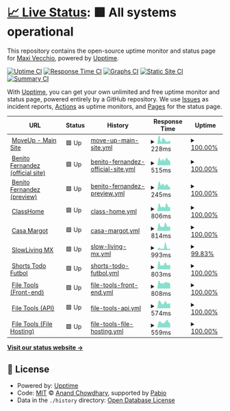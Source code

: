 # [📈 Live Status](https://demo.upptime.js.org): <!--live status--> **🟩 All systems operational**

This repository contains the open-source uptime monitor and status page for [Maxi Vecchio](https://demo.upptime.js.org), powered by [Upptime](https://github.com/upptime/upptime).

[![Uptime CI](https://github.com/maxivecchio/upptime/workflows/Uptime%20CI/badge.svg)](https://github.com/maxivecchio/upptime/actions?query=workflow%3A%22Uptime+CI%22)
[![Response Time CI](https://github.com/maxivecchio/upptime/workflows/Response%20Time%20CI/badge.svg)](https://github.com/maxivecchio/upptime/actions?query=workflow%3A%22Response+Time+CI%22)
[![Graphs CI](https://github.com/maxivecchio/upptime/workflows/Graphs%20CI/badge.svg)](https://github.com/maxivecchio/upptime/actions?query=workflow%3A%22Graphs+CI%22)
[![Static Site CI](https://github.com/maxivecchio/upptime/workflows/Static%20Site%20CI/badge.svg)](https://github.com/maxivecchio/upptime/actions?query=workflow%3A%22Static+Site+CI%22)
[![Summary CI](https://github.com/maxivecchio/upptime/workflows/Summary%20CI/badge.svg)](https://github.com/maxivecchio/upptime/actions?query=workflow%3A%22Summary+CI%22)

With [Upptime](https://upptime.js.org), you can get your own unlimited and free uptime monitor and status page, powered entirely by a GitHub repository. We use [Issues](https://github.com/maxivecchio/upptime/issues) as incident reports, [Actions](https://github.com/maxivecchio/upptime/actions) as uptime monitors, and [Pages](https://demo.upptime.js.org) for the status page.

<!--start: status pages-->
<!-- This summary is generated by Upptime (https://github.com/upptime/upptime) -->
<!-- Do not edit this manually, your changes will be overwritten -->
<!-- prettier-ignore -->
| URL | Status | History | Response Time | Uptime |
| --- | ------ | ------- | ------------- | ------ |
| <img alt="" src="https://icons.duckduckgo.com/ip3/moveup.digital.ico" height="13"> [MoveUp - Main Site](https://moveup.digital) | 🟩 Up | [move-up-main-site.yml](https://github.com/maxivecchio/upptime/commits/HEAD/history/move-up-main-site.yml) | <details><summary><img alt="Response time graph" src="./graphs/move-up-main-site/response-time-week.png" height="20"> 228ms</summary><br><a href="https://status.moveup.digital/history/move-up-main-site"><img alt="Response time 216" src="https://img.shields.io/endpoint?url=https%3A%2F%2Fraw.githubusercontent.com%2Fmaxivecchio%2Fupptime%2FHEAD%2Fapi%2Fmove-up-main-site%2Fresponse-time.json"></a><br><a href="https://status.moveup.digital/history/move-up-main-site"><img alt="24-hour response time 198" src="https://img.shields.io/endpoint?url=https%3A%2F%2Fraw.githubusercontent.com%2Fmaxivecchio%2Fupptime%2FHEAD%2Fapi%2Fmove-up-main-site%2Fresponse-time-day.json"></a><br><a href="https://status.moveup.digital/history/move-up-main-site"><img alt="7-day response time 228" src="https://img.shields.io/endpoint?url=https%3A%2F%2Fraw.githubusercontent.com%2Fmaxivecchio%2Fupptime%2FHEAD%2Fapi%2Fmove-up-main-site%2Fresponse-time-week.json"></a><br><a href="https://status.moveup.digital/history/move-up-main-site"><img alt="30-day response time 216" src="https://img.shields.io/endpoint?url=https%3A%2F%2Fraw.githubusercontent.com%2Fmaxivecchio%2Fupptime%2FHEAD%2Fapi%2Fmove-up-main-site%2Fresponse-time-month.json"></a><br><a href="https://status.moveup.digital/history/move-up-main-site"><img alt="1-year response time 216" src="https://img.shields.io/endpoint?url=https%3A%2F%2Fraw.githubusercontent.com%2Fmaxivecchio%2Fupptime%2FHEAD%2Fapi%2Fmove-up-main-site%2Fresponse-time-year.json"></a></details> | <details><summary><a href="https://status.moveup.digital/history/move-up-main-site">100.00%</a></summary><a href="https://status.moveup.digital/history/move-up-main-site"><img alt="All-time uptime 100.00%" src="https://img.shields.io/endpoint?url=https%3A%2F%2Fraw.githubusercontent.com%2Fmaxivecchio%2Fupptime%2FHEAD%2Fapi%2Fmove-up-main-site%2Fuptime.json"></a><br><a href="https://status.moveup.digital/history/move-up-main-site"><img alt="24-hour uptime 100.00%" src="https://img.shields.io/endpoint?url=https%3A%2F%2Fraw.githubusercontent.com%2Fmaxivecchio%2Fupptime%2FHEAD%2Fapi%2Fmove-up-main-site%2Fuptime-day.json"></a><br><a href="https://status.moveup.digital/history/move-up-main-site"><img alt="7-day uptime 100.00%" src="https://img.shields.io/endpoint?url=https%3A%2F%2Fraw.githubusercontent.com%2Fmaxivecchio%2Fupptime%2FHEAD%2Fapi%2Fmove-up-main-site%2Fuptime-week.json"></a><br><a href="https://status.moveup.digital/history/move-up-main-site"><img alt="30-day uptime 100.00%" src="https://img.shields.io/endpoint?url=https%3A%2F%2Fraw.githubusercontent.com%2Fmaxivecchio%2Fupptime%2FHEAD%2Fapi%2Fmove-up-main-site%2Fuptime-month.json"></a><br><a href="https://status.moveup.digital/history/move-up-main-site"><img alt="1-year uptime 100.00%" src="https://img.shields.io/endpoint?url=https%3A%2F%2Fraw.githubusercontent.com%2Fmaxivecchio%2Fupptime%2FHEAD%2Fapi%2Fmove-up-main-site%2Fuptime-year.json"></a></details>
| <img alt="" src="https://icons.duckduckgo.com/ip3/benitofernandez.com.ar.ico" height="13"> [Benito Fernandez (official site)](https://benitofernandez.com.ar) | 🟩 Up | [benito-fernandez-official-site.yml](https://github.com/maxivecchio/upptime/commits/HEAD/history/benito-fernandez-official-site.yml) | <details><summary><img alt="Response time graph" src="./graphs/benito-fernandez-official-site/response-time-week.png" height="20"> 515ms</summary><br><a href="https://status.moveup.digital/history/benito-fernandez-official-site"><img alt="Response time 837" src="https://img.shields.io/endpoint?url=https%3A%2F%2Fraw.githubusercontent.com%2Fmaxivecchio%2Fupptime%2FHEAD%2Fapi%2Fbenito-fernandez-official-site%2Fresponse-time.json"></a><br><a href="https://status.moveup.digital/history/benito-fernandez-official-site"><img alt="24-hour response time 384" src="https://img.shields.io/endpoint?url=https%3A%2F%2Fraw.githubusercontent.com%2Fmaxivecchio%2Fupptime%2FHEAD%2Fapi%2Fbenito-fernandez-official-site%2Fresponse-time-day.json"></a><br><a href="https://status.moveup.digital/history/benito-fernandez-official-site"><img alt="7-day response time 515" src="https://img.shields.io/endpoint?url=https%3A%2F%2Fraw.githubusercontent.com%2Fmaxivecchio%2Fupptime%2FHEAD%2Fapi%2Fbenito-fernandez-official-site%2Fresponse-time-week.json"></a><br><a href="https://status.moveup.digital/history/benito-fernandez-official-site"><img alt="30-day response time 837" src="https://img.shields.io/endpoint?url=https%3A%2F%2Fraw.githubusercontent.com%2Fmaxivecchio%2Fupptime%2FHEAD%2Fapi%2Fbenito-fernandez-official-site%2Fresponse-time-month.json"></a><br><a href="https://status.moveup.digital/history/benito-fernandez-official-site"><img alt="1-year response time 837" src="https://img.shields.io/endpoint?url=https%3A%2F%2Fraw.githubusercontent.com%2Fmaxivecchio%2Fupptime%2FHEAD%2Fapi%2Fbenito-fernandez-official-site%2Fresponse-time-year.json"></a></details> | <details><summary><a href="https://status.moveup.digital/history/benito-fernandez-official-site">100.00%</a></summary><a href="https://status.moveup.digital/history/benito-fernandez-official-site"><img alt="All-time uptime 99.93%" src="https://img.shields.io/endpoint?url=https%3A%2F%2Fraw.githubusercontent.com%2Fmaxivecchio%2Fupptime%2FHEAD%2Fapi%2Fbenito-fernandez-official-site%2Fuptime.json"></a><br><a href="https://status.moveup.digital/history/benito-fernandez-official-site"><img alt="24-hour uptime 100.00%" src="https://img.shields.io/endpoint?url=https%3A%2F%2Fraw.githubusercontent.com%2Fmaxivecchio%2Fupptime%2FHEAD%2Fapi%2Fbenito-fernandez-official-site%2Fuptime-day.json"></a><br><a href="https://status.moveup.digital/history/benito-fernandez-official-site"><img alt="7-day uptime 100.00%" src="https://img.shields.io/endpoint?url=https%3A%2F%2Fraw.githubusercontent.com%2Fmaxivecchio%2Fupptime%2FHEAD%2Fapi%2Fbenito-fernandez-official-site%2Fuptime-week.json"></a><br><a href="https://status.moveup.digital/history/benito-fernandez-official-site"><img alt="30-day uptime 99.93%" src="https://img.shields.io/endpoint?url=https%3A%2F%2Fraw.githubusercontent.com%2Fmaxivecchio%2Fupptime%2FHEAD%2Fapi%2Fbenito-fernandez-official-site%2Fuptime-month.json"></a><br><a href="https://status.moveup.digital/history/benito-fernandez-official-site"><img alt="1-year uptime 99.93%" src="https://img.shields.io/endpoint?url=https%3A%2F%2Fraw.githubusercontent.com%2Fmaxivecchio%2Fupptime%2FHEAD%2Fapi%2Fbenito-fernandez-official-site%2Fuptime-year.json"></a></details>
| <img alt="" src="https://icons.duckduckgo.com/ip3/benito.preview.moveup.digital.ico" height="13"> [Benito Fernandez (preview)](https://benito.preview.moveup.digital) | 🟩 Up | [benito-fernandez-preview.yml](https://github.com/maxivecchio/upptime/commits/HEAD/history/benito-fernandez-preview.yml) | <details><summary><img alt="Response time graph" src="./graphs/benito-fernandez-preview/response-time-week.png" height="20"> 245ms</summary><br><a href="https://status.moveup.digital/history/benito-fernandez-preview"><img alt="Response time 217" src="https://img.shields.io/endpoint?url=https%3A%2F%2Fraw.githubusercontent.com%2Fmaxivecchio%2Fupptime%2FHEAD%2Fapi%2Fbenito-fernandez-preview%2Fresponse-time.json"></a><br><a href="https://status.moveup.digital/history/benito-fernandez-preview"><img alt="24-hour response time 110" src="https://img.shields.io/endpoint?url=https%3A%2F%2Fraw.githubusercontent.com%2Fmaxivecchio%2Fupptime%2FHEAD%2Fapi%2Fbenito-fernandez-preview%2Fresponse-time-day.json"></a><br><a href="https://status.moveup.digital/history/benito-fernandez-preview"><img alt="7-day response time 245" src="https://img.shields.io/endpoint?url=https%3A%2F%2Fraw.githubusercontent.com%2Fmaxivecchio%2Fupptime%2FHEAD%2Fapi%2Fbenito-fernandez-preview%2Fresponse-time-week.json"></a><br><a href="https://status.moveup.digital/history/benito-fernandez-preview"><img alt="30-day response time 217" src="https://img.shields.io/endpoint?url=https%3A%2F%2Fraw.githubusercontent.com%2Fmaxivecchio%2Fupptime%2FHEAD%2Fapi%2Fbenito-fernandez-preview%2Fresponse-time-month.json"></a><br><a href="https://status.moveup.digital/history/benito-fernandez-preview"><img alt="1-year response time 217" src="https://img.shields.io/endpoint?url=https%3A%2F%2Fraw.githubusercontent.com%2Fmaxivecchio%2Fupptime%2FHEAD%2Fapi%2Fbenito-fernandez-preview%2Fresponse-time-year.json"></a></details> | <details><summary><a href="https://status.moveup.digital/history/benito-fernandez-preview">100.00%</a></summary><a href="https://status.moveup.digital/history/benito-fernandez-preview"><img alt="All-time uptime 100.00%" src="https://img.shields.io/endpoint?url=https%3A%2F%2Fraw.githubusercontent.com%2Fmaxivecchio%2Fupptime%2FHEAD%2Fapi%2Fbenito-fernandez-preview%2Fuptime.json"></a><br><a href="https://status.moveup.digital/history/benito-fernandez-preview"><img alt="24-hour uptime 100.00%" src="https://img.shields.io/endpoint?url=https%3A%2F%2Fraw.githubusercontent.com%2Fmaxivecchio%2Fupptime%2FHEAD%2Fapi%2Fbenito-fernandez-preview%2Fuptime-day.json"></a><br><a href="https://status.moveup.digital/history/benito-fernandez-preview"><img alt="7-day uptime 100.00%" src="https://img.shields.io/endpoint?url=https%3A%2F%2Fraw.githubusercontent.com%2Fmaxivecchio%2Fupptime%2FHEAD%2Fapi%2Fbenito-fernandez-preview%2Fuptime-week.json"></a><br><a href="https://status.moveup.digital/history/benito-fernandez-preview"><img alt="30-day uptime 100.00%" src="https://img.shields.io/endpoint?url=https%3A%2F%2Fraw.githubusercontent.com%2Fmaxivecchio%2Fupptime%2FHEAD%2Fapi%2Fbenito-fernandez-preview%2Fuptime-month.json"></a><br><a href="https://status.moveup.digital/history/benito-fernandez-preview"><img alt="1-year uptime 100.00%" src="https://img.shields.io/endpoint?url=https%3A%2F%2Fraw.githubusercontent.com%2Fmaxivecchio%2Fupptime%2FHEAD%2Fapi%2Fbenito-fernandez-preview%2Fuptime-year.json"></a></details>
| <img alt="" src="https://icons.duckduckgo.com/ip3/classhome.com.ar.ico" height="13"> [ClassHome](https://classhome.com.ar) | 🟩 Up | [class-home.yml](https://github.com/maxivecchio/upptime/commits/HEAD/history/class-home.yml) | <details><summary><img alt="Response time graph" src="./graphs/class-home/response-time-week.png" height="20"> 806ms</summary><br><a href="https://status.moveup.digital/history/class-home"><img alt="Response time 1305" src="https://img.shields.io/endpoint?url=https%3A%2F%2Fraw.githubusercontent.com%2Fmaxivecchio%2Fupptime%2FHEAD%2Fapi%2Fclass-home%2Fresponse-time.json"></a><br><a href="https://status.moveup.digital/history/class-home"><img alt="24-hour response time 600" src="https://img.shields.io/endpoint?url=https%3A%2F%2Fraw.githubusercontent.com%2Fmaxivecchio%2Fupptime%2FHEAD%2Fapi%2Fclass-home%2Fresponse-time-day.json"></a><br><a href="https://status.moveup.digital/history/class-home"><img alt="7-day response time 806" src="https://img.shields.io/endpoint?url=https%3A%2F%2Fraw.githubusercontent.com%2Fmaxivecchio%2Fupptime%2FHEAD%2Fapi%2Fclass-home%2Fresponse-time-week.json"></a><br><a href="https://status.moveup.digital/history/class-home"><img alt="30-day response time 1305" src="https://img.shields.io/endpoint?url=https%3A%2F%2Fraw.githubusercontent.com%2Fmaxivecchio%2Fupptime%2FHEAD%2Fapi%2Fclass-home%2Fresponse-time-month.json"></a><br><a href="https://status.moveup.digital/history/class-home"><img alt="1-year response time 1305" src="https://img.shields.io/endpoint?url=https%3A%2F%2Fraw.githubusercontent.com%2Fmaxivecchio%2Fupptime%2FHEAD%2Fapi%2Fclass-home%2Fresponse-time-year.json"></a></details> | <details><summary><a href="https://status.moveup.digital/history/class-home">100.00%</a></summary><a href="https://status.moveup.digital/history/class-home"><img alt="All-time uptime 100.00%" src="https://img.shields.io/endpoint?url=https%3A%2F%2Fraw.githubusercontent.com%2Fmaxivecchio%2Fupptime%2FHEAD%2Fapi%2Fclass-home%2Fuptime.json"></a><br><a href="https://status.moveup.digital/history/class-home"><img alt="24-hour uptime 100.00%" src="https://img.shields.io/endpoint?url=https%3A%2F%2Fraw.githubusercontent.com%2Fmaxivecchio%2Fupptime%2FHEAD%2Fapi%2Fclass-home%2Fuptime-day.json"></a><br><a href="https://status.moveup.digital/history/class-home"><img alt="7-day uptime 100.00%" src="https://img.shields.io/endpoint?url=https%3A%2F%2Fraw.githubusercontent.com%2Fmaxivecchio%2Fupptime%2FHEAD%2Fapi%2Fclass-home%2Fuptime-week.json"></a><br><a href="https://status.moveup.digital/history/class-home"><img alt="30-day uptime 100.00%" src="https://img.shields.io/endpoint?url=https%3A%2F%2Fraw.githubusercontent.com%2Fmaxivecchio%2Fupptime%2FHEAD%2Fapi%2Fclass-home%2Fuptime-month.json"></a><br><a href="https://status.moveup.digital/history/class-home"><img alt="1-year uptime 100.00%" src="https://img.shields.io/endpoint?url=https%3A%2F%2Fraw.githubusercontent.com%2Fmaxivecchio%2Fupptime%2FHEAD%2Fapi%2Fclass-home%2Fuptime-year.json"></a></details>
| <img alt="" src="https://icons.duckduckgo.com/ip3/casamargot.com.ar.ico" height="13"> [Casa Margot](https://casamargot.com.ar) | 🟩 Up | [casa-margot.yml](https://github.com/maxivecchio/upptime/commits/HEAD/history/casa-margot.yml) | <details><summary><img alt="Response time graph" src="./graphs/casa-margot/response-time-week.png" height="20"> 814ms</summary><br><a href="https://status.moveup.digital/history/casa-margot"><img alt="Response time 968" src="https://img.shields.io/endpoint?url=https%3A%2F%2Fraw.githubusercontent.com%2Fmaxivecchio%2Fupptime%2FHEAD%2Fapi%2Fcasa-margot%2Fresponse-time.json"></a><br><a href="https://status.moveup.digital/history/casa-margot"><img alt="24-hour response time 661" src="https://img.shields.io/endpoint?url=https%3A%2F%2Fraw.githubusercontent.com%2Fmaxivecchio%2Fupptime%2FHEAD%2Fapi%2Fcasa-margot%2Fresponse-time-day.json"></a><br><a href="https://status.moveup.digital/history/casa-margot"><img alt="7-day response time 814" src="https://img.shields.io/endpoint?url=https%3A%2F%2Fraw.githubusercontent.com%2Fmaxivecchio%2Fupptime%2FHEAD%2Fapi%2Fcasa-margot%2Fresponse-time-week.json"></a><br><a href="https://status.moveup.digital/history/casa-margot"><img alt="30-day response time 968" src="https://img.shields.io/endpoint?url=https%3A%2F%2Fraw.githubusercontent.com%2Fmaxivecchio%2Fupptime%2FHEAD%2Fapi%2Fcasa-margot%2Fresponse-time-month.json"></a><br><a href="https://status.moveup.digital/history/casa-margot"><img alt="1-year response time 968" src="https://img.shields.io/endpoint?url=https%3A%2F%2Fraw.githubusercontent.com%2Fmaxivecchio%2Fupptime%2FHEAD%2Fapi%2Fcasa-margot%2Fresponse-time-year.json"></a></details> | <details><summary><a href="https://status.moveup.digital/history/casa-margot">100.00%</a></summary><a href="https://status.moveup.digital/history/casa-margot"><img alt="All-time uptime 71.50%" src="https://img.shields.io/endpoint?url=https%3A%2F%2Fraw.githubusercontent.com%2Fmaxivecchio%2Fupptime%2FHEAD%2Fapi%2Fcasa-margot%2Fuptime.json"></a><br><a href="https://status.moveup.digital/history/casa-margot"><img alt="24-hour uptime 100.00%" src="https://img.shields.io/endpoint?url=https%3A%2F%2Fraw.githubusercontent.com%2Fmaxivecchio%2Fupptime%2FHEAD%2Fapi%2Fcasa-margot%2Fuptime-day.json"></a><br><a href="https://status.moveup.digital/history/casa-margot"><img alt="7-day uptime 100.00%" src="https://img.shields.io/endpoint?url=https%3A%2F%2Fraw.githubusercontent.com%2Fmaxivecchio%2Fupptime%2FHEAD%2Fapi%2Fcasa-margot%2Fuptime-week.json"></a><br><a href="https://status.moveup.digital/history/casa-margot"><img alt="30-day uptime 71.50%" src="https://img.shields.io/endpoint?url=https%3A%2F%2Fraw.githubusercontent.com%2Fmaxivecchio%2Fupptime%2FHEAD%2Fapi%2Fcasa-margot%2Fuptime-month.json"></a><br><a href="https://status.moveup.digital/history/casa-margot"><img alt="1-year uptime 71.50%" src="https://img.shields.io/endpoint?url=https%3A%2F%2Fraw.githubusercontent.com%2Fmaxivecchio%2Fupptime%2FHEAD%2Fapi%2Fcasa-margot%2Fuptime-year.json"></a></details>
| <img alt="" src="https://icons.duckduckgo.com/ip3/slowlivingmx.com.ico" height="13"> [SlowLiving MX](https://slowlivingmx.com) | 🟩 Up | [slow-living-mx.yml](https://github.com/maxivecchio/upptime/commits/HEAD/history/slow-living-mx.yml) | <details><summary><img alt="Response time graph" src="./graphs/slow-living-mx/response-time-week.png" height="20"> 993ms</summary><br><a href="https://status.moveup.digital/history/slow-living-mx"><img alt="Response time 809" src="https://img.shields.io/endpoint?url=https%3A%2F%2Fraw.githubusercontent.com%2Fmaxivecchio%2Fupptime%2FHEAD%2Fapi%2Fslow-living-mx%2Fresponse-time.json"></a><br><a href="https://status.moveup.digital/history/slow-living-mx"><img alt="24-hour response time 607" src="https://img.shields.io/endpoint?url=https%3A%2F%2Fraw.githubusercontent.com%2Fmaxivecchio%2Fupptime%2FHEAD%2Fapi%2Fslow-living-mx%2Fresponse-time-day.json"></a><br><a href="https://status.moveup.digital/history/slow-living-mx"><img alt="7-day response time 993" src="https://img.shields.io/endpoint?url=https%3A%2F%2Fraw.githubusercontent.com%2Fmaxivecchio%2Fupptime%2FHEAD%2Fapi%2Fslow-living-mx%2Fresponse-time-week.json"></a><br><a href="https://status.moveup.digital/history/slow-living-mx"><img alt="30-day response time 809" src="https://img.shields.io/endpoint?url=https%3A%2F%2Fraw.githubusercontent.com%2Fmaxivecchio%2Fupptime%2FHEAD%2Fapi%2Fslow-living-mx%2Fresponse-time-month.json"></a><br><a href="https://status.moveup.digital/history/slow-living-mx"><img alt="1-year response time 809" src="https://img.shields.io/endpoint?url=https%3A%2F%2Fraw.githubusercontent.com%2Fmaxivecchio%2Fupptime%2FHEAD%2Fapi%2Fslow-living-mx%2Fresponse-time-year.json"></a></details> | <details><summary><a href="https://status.moveup.digital/history/slow-living-mx">99.83%</a></summary><a href="https://status.moveup.digital/history/slow-living-mx"><img alt="All-time uptime 99.93%" src="https://img.shields.io/endpoint?url=https%3A%2F%2Fraw.githubusercontent.com%2Fmaxivecchio%2Fupptime%2FHEAD%2Fapi%2Fslow-living-mx%2Fuptime.json"></a><br><a href="https://status.moveup.digital/history/slow-living-mx"><img alt="24-hour uptime 98.81%" src="https://img.shields.io/endpoint?url=https%3A%2F%2Fraw.githubusercontent.com%2Fmaxivecchio%2Fupptime%2FHEAD%2Fapi%2Fslow-living-mx%2Fuptime-day.json"></a><br><a href="https://status.moveup.digital/history/slow-living-mx"><img alt="7-day uptime 99.83%" src="https://img.shields.io/endpoint?url=https%3A%2F%2Fraw.githubusercontent.com%2Fmaxivecchio%2Fupptime%2FHEAD%2Fapi%2Fslow-living-mx%2Fuptime-week.json"></a><br><a href="https://status.moveup.digital/history/slow-living-mx"><img alt="30-day uptime 99.93%" src="https://img.shields.io/endpoint?url=https%3A%2F%2Fraw.githubusercontent.com%2Fmaxivecchio%2Fupptime%2FHEAD%2Fapi%2Fslow-living-mx%2Fuptime-month.json"></a><br><a href="https://status.moveup.digital/history/slow-living-mx"><img alt="1-year uptime 99.93%" src="https://img.shields.io/endpoint?url=https%3A%2F%2Fraw.githubusercontent.com%2Fmaxivecchio%2Fupptime%2FHEAD%2Fapi%2Fslow-living-mx%2Fuptime-year.json"></a></details>
| <img alt="" src="https://icons.duckduckgo.com/ip3/shortstodofutbol.com.ar.ico" height="13"> [Shorts Todo Futbol](https://shortstodofutbol.com.ar) | 🟩 Up | [shorts-todo-futbol.yml](https://github.com/maxivecchio/upptime/commits/HEAD/history/shorts-todo-futbol.yml) | <details><summary><img alt="Response time graph" src="./graphs/shorts-todo-futbol/response-time-week.png" height="20"> 803ms</summary><br><a href="https://status.moveup.digital/history/shorts-todo-futbol"><img alt="Response time 1485" src="https://img.shields.io/endpoint?url=https%3A%2F%2Fraw.githubusercontent.com%2Fmaxivecchio%2Fupptime%2FHEAD%2Fapi%2Fshorts-todo-futbol%2Fresponse-time.json"></a><br><a href="https://status.moveup.digital/history/shorts-todo-futbol"><img alt="24-hour response time 719" src="https://img.shields.io/endpoint?url=https%3A%2F%2Fraw.githubusercontent.com%2Fmaxivecchio%2Fupptime%2FHEAD%2Fapi%2Fshorts-todo-futbol%2Fresponse-time-day.json"></a><br><a href="https://status.moveup.digital/history/shorts-todo-futbol"><img alt="7-day response time 803" src="https://img.shields.io/endpoint?url=https%3A%2F%2Fraw.githubusercontent.com%2Fmaxivecchio%2Fupptime%2FHEAD%2Fapi%2Fshorts-todo-futbol%2Fresponse-time-week.json"></a><br><a href="https://status.moveup.digital/history/shorts-todo-futbol"><img alt="30-day response time 1485" src="https://img.shields.io/endpoint?url=https%3A%2F%2Fraw.githubusercontent.com%2Fmaxivecchio%2Fupptime%2FHEAD%2Fapi%2Fshorts-todo-futbol%2Fresponse-time-month.json"></a><br><a href="https://status.moveup.digital/history/shorts-todo-futbol"><img alt="1-year response time 1485" src="https://img.shields.io/endpoint?url=https%3A%2F%2Fraw.githubusercontent.com%2Fmaxivecchio%2Fupptime%2FHEAD%2Fapi%2Fshorts-todo-futbol%2Fresponse-time-year.json"></a></details> | <details><summary><a href="https://status.moveup.digital/history/shorts-todo-futbol">100.00%</a></summary><a href="https://status.moveup.digital/history/shorts-todo-futbol"><img alt="All-time uptime 100.00%" src="https://img.shields.io/endpoint?url=https%3A%2F%2Fraw.githubusercontent.com%2Fmaxivecchio%2Fupptime%2FHEAD%2Fapi%2Fshorts-todo-futbol%2Fuptime.json"></a><br><a href="https://status.moveup.digital/history/shorts-todo-futbol"><img alt="24-hour uptime 100.00%" src="https://img.shields.io/endpoint?url=https%3A%2F%2Fraw.githubusercontent.com%2Fmaxivecchio%2Fupptime%2FHEAD%2Fapi%2Fshorts-todo-futbol%2Fuptime-day.json"></a><br><a href="https://status.moveup.digital/history/shorts-todo-futbol"><img alt="7-day uptime 100.00%" src="https://img.shields.io/endpoint?url=https%3A%2F%2Fraw.githubusercontent.com%2Fmaxivecchio%2Fupptime%2FHEAD%2Fapi%2Fshorts-todo-futbol%2Fuptime-week.json"></a><br><a href="https://status.moveup.digital/history/shorts-todo-futbol"><img alt="30-day uptime 100.00%" src="https://img.shields.io/endpoint?url=https%3A%2F%2Fraw.githubusercontent.com%2Fmaxivecchio%2Fupptime%2FHEAD%2Fapi%2Fshorts-todo-futbol%2Fuptime-month.json"></a><br><a href="https://status.moveup.digital/history/shorts-todo-futbol"><img alt="1-year uptime 100.00%" src="https://img.shields.io/endpoint?url=https%3A%2F%2Fraw.githubusercontent.com%2Fmaxivecchio%2Fupptime%2FHEAD%2Fapi%2Fshorts-todo-futbol%2Fuptime-year.json"></a></details>
| <img alt="" src="https://icons.duckduckgo.com/ip3/filetools.cloud.ico" height="13"> [File Tools (Front-end)](https://filetools.cloud) | 🟩 Up | [file-tools-front-end.yml](https://github.com/maxivecchio/upptime/commits/HEAD/history/file-tools-front-end.yml) | <details><summary><img alt="Response time graph" src="./graphs/file-tools-front-end/response-time-week.png" height="20"> 808ms</summary><br><a href="https://status.moveup.digital/history/file-tools-front-end"><img alt="Response time 961" src="https://img.shields.io/endpoint?url=https%3A%2F%2Fraw.githubusercontent.com%2Fmaxivecchio%2Fupptime%2FHEAD%2Fapi%2Ffile-tools-front-end%2Fresponse-time.json"></a><br><a href="https://status.moveup.digital/history/file-tools-front-end"><img alt="24-hour response time 740" src="https://img.shields.io/endpoint?url=https%3A%2F%2Fraw.githubusercontent.com%2Fmaxivecchio%2Fupptime%2FHEAD%2Fapi%2Ffile-tools-front-end%2Fresponse-time-day.json"></a><br><a href="https://status.moveup.digital/history/file-tools-front-end"><img alt="7-day response time 808" src="https://img.shields.io/endpoint?url=https%3A%2F%2Fraw.githubusercontent.com%2Fmaxivecchio%2Fupptime%2FHEAD%2Fapi%2Ffile-tools-front-end%2Fresponse-time-week.json"></a><br><a href="https://status.moveup.digital/history/file-tools-front-end"><img alt="30-day response time 961" src="https://img.shields.io/endpoint?url=https%3A%2F%2Fraw.githubusercontent.com%2Fmaxivecchio%2Fupptime%2FHEAD%2Fapi%2Ffile-tools-front-end%2Fresponse-time-month.json"></a><br><a href="https://status.moveup.digital/history/file-tools-front-end"><img alt="1-year response time 961" src="https://img.shields.io/endpoint?url=https%3A%2F%2Fraw.githubusercontent.com%2Fmaxivecchio%2Fupptime%2FHEAD%2Fapi%2Ffile-tools-front-end%2Fresponse-time-year.json"></a></details> | <details><summary><a href="https://status.moveup.digital/history/file-tools-front-end">100.00%</a></summary><a href="https://status.moveup.digital/history/file-tools-front-end"><img alt="All-time uptime 100.00%" src="https://img.shields.io/endpoint?url=https%3A%2F%2Fraw.githubusercontent.com%2Fmaxivecchio%2Fupptime%2FHEAD%2Fapi%2Ffile-tools-front-end%2Fuptime.json"></a><br><a href="https://status.moveup.digital/history/file-tools-front-end"><img alt="24-hour uptime 100.00%" src="https://img.shields.io/endpoint?url=https%3A%2F%2Fraw.githubusercontent.com%2Fmaxivecchio%2Fupptime%2FHEAD%2Fapi%2Ffile-tools-front-end%2Fuptime-day.json"></a><br><a href="https://status.moveup.digital/history/file-tools-front-end"><img alt="7-day uptime 100.00%" src="https://img.shields.io/endpoint?url=https%3A%2F%2Fraw.githubusercontent.com%2Fmaxivecchio%2Fupptime%2FHEAD%2Fapi%2Ffile-tools-front-end%2Fuptime-week.json"></a><br><a href="https://status.moveup.digital/history/file-tools-front-end"><img alt="30-day uptime 100.00%" src="https://img.shields.io/endpoint?url=https%3A%2F%2Fraw.githubusercontent.com%2Fmaxivecchio%2Fupptime%2FHEAD%2Fapi%2Ffile-tools-front-end%2Fuptime-month.json"></a><br><a href="https://status.moveup.digital/history/file-tools-front-end"><img alt="1-year uptime 100.00%" src="https://img.shields.io/endpoint?url=https%3A%2F%2Fraw.githubusercontent.com%2Fmaxivecchio%2Fupptime%2FHEAD%2Fapi%2Ffile-tools-front-end%2Fuptime-year.json"></a></details>
| <img alt="" src="https://icons.duckduckgo.com/ip3/api.images.platform.moveup.digital.ico" height="13"> [File Tools (API)](https://api.images.platform.moveup.digital) | 🟩 Up | [file-tools-api.yml](https://github.com/maxivecchio/upptime/commits/HEAD/history/file-tools-api.yml) | <details><summary><img alt="Response time graph" src="./graphs/file-tools-api/response-time-week.png" height="20"> 574ms</summary><br><a href="https://status.moveup.digital/history/file-tools-api"><img alt="Response time 545" src="https://img.shields.io/endpoint?url=https%3A%2F%2Fraw.githubusercontent.com%2Fmaxivecchio%2Fupptime%2FHEAD%2Fapi%2Ffile-tools-api%2Fresponse-time.json"></a><br><a href="https://status.moveup.digital/history/file-tools-api"><img alt="24-hour response time 506" src="https://img.shields.io/endpoint?url=https%3A%2F%2Fraw.githubusercontent.com%2Fmaxivecchio%2Fupptime%2FHEAD%2Fapi%2Ffile-tools-api%2Fresponse-time-day.json"></a><br><a href="https://status.moveup.digital/history/file-tools-api"><img alt="7-day response time 574" src="https://img.shields.io/endpoint?url=https%3A%2F%2Fraw.githubusercontent.com%2Fmaxivecchio%2Fupptime%2FHEAD%2Fapi%2Ffile-tools-api%2Fresponse-time-week.json"></a><br><a href="https://status.moveup.digital/history/file-tools-api"><img alt="30-day response time 545" src="https://img.shields.io/endpoint?url=https%3A%2F%2Fraw.githubusercontent.com%2Fmaxivecchio%2Fupptime%2FHEAD%2Fapi%2Ffile-tools-api%2Fresponse-time-month.json"></a><br><a href="https://status.moveup.digital/history/file-tools-api"><img alt="1-year response time 545" src="https://img.shields.io/endpoint?url=https%3A%2F%2Fraw.githubusercontent.com%2Fmaxivecchio%2Fupptime%2FHEAD%2Fapi%2Ffile-tools-api%2Fresponse-time-year.json"></a></details> | <details><summary><a href="https://status.moveup.digital/history/file-tools-api">100.00%</a></summary><a href="https://status.moveup.digital/history/file-tools-api"><img alt="All-time uptime 100.00%" src="https://img.shields.io/endpoint?url=https%3A%2F%2Fraw.githubusercontent.com%2Fmaxivecchio%2Fupptime%2FHEAD%2Fapi%2Ffile-tools-api%2Fuptime.json"></a><br><a href="https://status.moveup.digital/history/file-tools-api"><img alt="24-hour uptime 100.00%" src="https://img.shields.io/endpoint?url=https%3A%2F%2Fraw.githubusercontent.com%2Fmaxivecchio%2Fupptime%2FHEAD%2Fapi%2Ffile-tools-api%2Fuptime-day.json"></a><br><a href="https://status.moveup.digital/history/file-tools-api"><img alt="7-day uptime 100.00%" src="https://img.shields.io/endpoint?url=https%3A%2F%2Fraw.githubusercontent.com%2Fmaxivecchio%2Fupptime%2FHEAD%2Fapi%2Ffile-tools-api%2Fuptime-week.json"></a><br><a href="https://status.moveup.digital/history/file-tools-api"><img alt="30-day uptime 100.00%" src="https://img.shields.io/endpoint?url=https%3A%2F%2Fraw.githubusercontent.com%2Fmaxivecchio%2Fupptime%2FHEAD%2Fapi%2Ffile-tools-api%2Fuptime-month.json"></a><br><a href="https://status.moveup.digital/history/file-tools-api"><img alt="1-year uptime 100.00%" src="https://img.shields.io/endpoint?url=https%3A%2F%2Fraw.githubusercontent.com%2Fmaxivecchio%2Fupptime%2FHEAD%2Fapi%2Ffile-tools-api%2Fuptime-year.json"></a></details>
| <img alt="" src="https://icons.duckduckgo.com/ip3/testing.vps.moveup.digital.ico" height="13"> [File Tools (File Hosting)](https://testing.vps.moveup.digital) | 🟩 Up | [file-tools-file-hosting.yml](https://github.com/maxivecchio/upptime/commits/HEAD/history/file-tools-file-hosting.yml) | <details><summary><img alt="Response time graph" src="./graphs/file-tools-file-hosting/response-time-week.png" height="20"> 559ms</summary><br><a href="https://status.moveup.digital/history/file-tools-file-hosting"><img alt="Response time 519" src="https://img.shields.io/endpoint?url=https%3A%2F%2Fraw.githubusercontent.com%2Fmaxivecchio%2Fupptime%2FHEAD%2Fapi%2Ffile-tools-file-hosting%2Fresponse-time.json"></a><br><a href="https://status.moveup.digital/history/file-tools-file-hosting"><img alt="24-hour response time 482" src="https://img.shields.io/endpoint?url=https%3A%2F%2Fraw.githubusercontent.com%2Fmaxivecchio%2Fupptime%2FHEAD%2Fapi%2Ffile-tools-file-hosting%2Fresponse-time-day.json"></a><br><a href="https://status.moveup.digital/history/file-tools-file-hosting"><img alt="7-day response time 559" src="https://img.shields.io/endpoint?url=https%3A%2F%2Fraw.githubusercontent.com%2Fmaxivecchio%2Fupptime%2FHEAD%2Fapi%2Ffile-tools-file-hosting%2Fresponse-time-week.json"></a><br><a href="https://status.moveup.digital/history/file-tools-file-hosting"><img alt="30-day response time 519" src="https://img.shields.io/endpoint?url=https%3A%2F%2Fraw.githubusercontent.com%2Fmaxivecchio%2Fupptime%2FHEAD%2Fapi%2Ffile-tools-file-hosting%2Fresponse-time-month.json"></a><br><a href="https://status.moveup.digital/history/file-tools-file-hosting"><img alt="1-year response time 519" src="https://img.shields.io/endpoint?url=https%3A%2F%2Fraw.githubusercontent.com%2Fmaxivecchio%2Fupptime%2FHEAD%2Fapi%2Ffile-tools-file-hosting%2Fresponse-time-year.json"></a></details> | <details><summary><a href="https://status.moveup.digital/history/file-tools-file-hosting">100.00%</a></summary><a href="https://status.moveup.digital/history/file-tools-file-hosting"><img alt="All-time uptime 99.97%" src="https://img.shields.io/endpoint?url=https%3A%2F%2Fraw.githubusercontent.com%2Fmaxivecchio%2Fupptime%2FHEAD%2Fapi%2Ffile-tools-file-hosting%2Fuptime.json"></a><br><a href="https://status.moveup.digital/history/file-tools-file-hosting"><img alt="24-hour uptime 100.00%" src="https://img.shields.io/endpoint?url=https%3A%2F%2Fraw.githubusercontent.com%2Fmaxivecchio%2Fupptime%2FHEAD%2Fapi%2Ffile-tools-file-hosting%2Fuptime-day.json"></a><br><a href="https://status.moveup.digital/history/file-tools-file-hosting"><img alt="7-day uptime 100.00%" src="https://img.shields.io/endpoint?url=https%3A%2F%2Fraw.githubusercontent.com%2Fmaxivecchio%2Fupptime%2FHEAD%2Fapi%2Ffile-tools-file-hosting%2Fuptime-week.json"></a><br><a href="https://status.moveup.digital/history/file-tools-file-hosting"><img alt="30-day uptime 99.97%" src="https://img.shields.io/endpoint?url=https%3A%2F%2Fraw.githubusercontent.com%2Fmaxivecchio%2Fupptime%2FHEAD%2Fapi%2Ffile-tools-file-hosting%2Fuptime-month.json"></a><br><a href="https://status.moveup.digital/history/file-tools-file-hosting"><img alt="1-year uptime 99.97%" src="https://img.shields.io/endpoint?url=https%3A%2F%2Fraw.githubusercontent.com%2Fmaxivecchio%2Fupptime%2FHEAD%2Fapi%2Ffile-tools-file-hosting%2Fuptime-year.json"></a></details>

<!--end: status pages-->

[**Visit our status website →**](https://demo.upptime.js.org)

## 📄 License

- Powered by: [Upptime](https://github.com/upptime/upptime)
- Code: [MIT](./LICENSE) © [Anand Chowdhary](https://anandchowdhary.com), supported by [Pabio](https://pabio.com)
- Data in the `./history` directory: [Open Database License](https://opendatacommons.org/licenses/odbl/1-0/)
